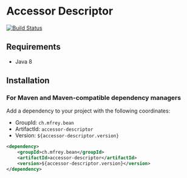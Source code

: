Accessor Descriptor
===================


[![Build Status](https://travis-ci.org/Antibrumm/accessor-descriptor.png)](https://travis-ci.org/Antibrumm/accessor-descriptor)

Requirements
------------

 - Java 8

Installation
------------

### For Maven and Maven-compatible dependency managers
Add a dependency to your project with the following coordinates:

 - GroupId: `ch.mfrey.bean`
 - ArtifactId: `accessor-descriptor`
 - Version: `${accessor-descriptor.version}`

```xml
<dependency>
	<groupId>ch.mfrey.bean</groupId>
	<artifactId>accessor-descriptor</artifactId>
	<version>${accessor-descriptor.version}</version>
</dependency>
```
